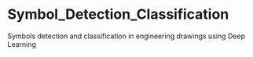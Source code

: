 # Symbol_Detection_Classification
Symbols detection and classification in engineering drawings using Deep Learning
